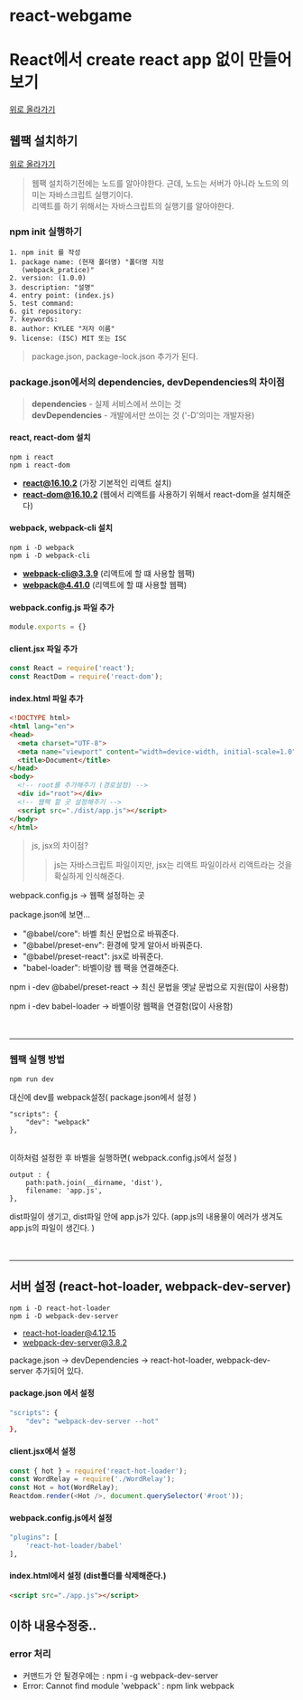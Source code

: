 react-webgame
=============

# React에서 create react app 없이 만들어보기
[위로 올라가기](#React에서-create-react-app-없이-만들어보기)

## 웹팩 설치하기
[위로 올라가기](#React에서-create-react-app-없이-만들어보기)

> 웹팩 설치하기전에는 노드를 알아야한다. 근데, 노드는 서버가 아니라 노드의 의미는 자바스크립트 실행기이다. <br>
> 리액트를 하기 위해서는 자바스크립트의 실행기를 알아야한다. <br>

### npm init 실행하기
<pre><code>1. npm init 를 작성
1. package name: (현재 폴더명) "폴더명 지정
   (webpack_pratice)"
2. version: (1.0.0) 
3. description: "설명"
4. entry point: (index.js)
5. test command:
6. git repository:
7. keywords:
8. author: KYLEE "저자 이름"
9. license: (ISC) MIT 또는 ISC</code></pre>

> package.json, package-lock.json 추가가 된다.

### package.json에서의 dependencies, devDependencies의 차이점

> **dependencies** - 실제 서비스에서 쓰이는 것 <br>
> **devDependencies** - 개발에서만 쓰이는 것 ('-D'의미는 개발자용) <br>


#### react, react-dom 설치
<pre><code>npm i react
npm i react-dom</code></pre>

+ **react@16.10.2** (가장 기본적인 리액트 설치)
+ **react-dom@16.10.2** (웹에서 리액트를 사용하기 위해서 react-dom을 설치해준다)
  

#### webpack, webpack-cli 설치
<pre><code>npm i -D webpack
npm i -D webpack-cli </code></pre>

+ **webpack-cli@3.3.9** (리액트에 할 떄 사용할 웹팩)
+ **webpack@4.41.0** (리액트에 할 떄 사용할 웹팩)
  

#### webpack.config.js 파일 추가
```js
module.exports = {}
```

#### client.jsx 파일 추가
```js
const React = require('react');
const ReactDom = require('react-dom');
```

#### index.html 파일 추가
```html
<!DOCTYPE html>
<html lang="en">
<head>
  <meta charset="UTF-8">
  <meta name="viewport" content="width=device-width, initial-scale=1.0">
  <title>Document</title>
</head>
<body>
  <!-- root를 추가해주기 (경로설정) -->
  <div id="root"></div>
  <!-- 웹팩 할 곳 설정해주기 -->
  <script src="./dist/app.js"></script>
</body>
</html>
```

> js, jsx의 차이점?
>> js는 자바스크립트 파일이지만, jsx는 리액트 파일이라서 리액트라는 것을 확실하게 인식해준다. <br>


webpack.config.js -> 웹팩 설정하는 곳

package.json에 보면...

+ "@babel/core": 바벨 최신 문법으로 바꿔준다.
+ "@babel/preset-env": 환경에 맞게 알아서 바꿔준다.
+ "@babel/preset-react": jsx로 바꿔준다.
+ "babel-loader": 바벨이랑 웹 팩을 연결해준다.
  
npm i -dev @babel/preset-react -> 최신 문법을 옛날 문법으로 지원(많이 사용함)

npm i -dev babel-loader -> 바벨이랑 웹팩을 연결함(많이 사용함)<br /><br /><br />
<hr/>

### 웹팩 실행 방법
<pre><code>npm run dev</code></pre>
대신에 dev를 webpack설정( package.json에서 설정 )
<pre><code>"scripts": {
    "dev": "webpack"
},</code></pre>
<br />
이하처럼 설정한 후 바벨을 실행하면( webpack.config.js에서 설정 ) 
<pre><code>output : {
    path:path.join(__dirname, 'dist'),
    filename: 'app.js',
},</code></pre>

dist파일이 생기고, dist파일 안에 app.js가 있다. 
(app.js의 내용물이 에러가 생겨도 app.js의 파일이 생긴다. )
<br /><br /><br />


<hr/>

## 서버 설정 (react-hot-loader, webpack-dev-server)

<pre><code>npm i -D react-hot-loader
npm i -D webpack-dev-server</code></pre>

+ react-hot-loader@4.12.15
+ webpack-dev-server@3.8.2

package.json -> devDependencies -> react-hot-loader, webpack-dev-server 추가되어 있다.

#### package.json 에서 설정
```bash
"scripts": {
    "dev": "webpack-dev-server --hot"
}, 
```
#### client.jsx에서 설정
```javascript
const { hot } = require('react-hot-loader'); 
const WordRelay = require('./WordRelay');
const Hot = hot(WordRelay);
Reactdom.render(<Hot />, document.querySelector('#root'));
```
#### webpack.config.js에서 설정
```bash
"plugins": [
    'react-hot-loader/babel' 
],
```
#### index.html에서 설정 (dist폴더를 삭제해준다.)
```html
<script src="./app.js"></script>
```


## 이하 내용수정중..

### error 처리
+ 커맨드가 안 될경우에는 : npm i -g webpack-dev-server
+ Error: Cannot find module 'webpack' : npm link webpack

